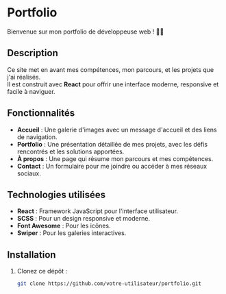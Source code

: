 
# Portfolio

Bienvenue sur mon portfolio de développeuse web ! 👩‍💻

## Description

Ce site met en avant mes compétences, mon parcours, et les projets que j'ai réalisés.  
Il est construit avec **React** pour offrir une interface moderne, responsive et facile à naviguer.

## Fonctionnalités

- **Accueil** : Une galerie d'images avec un message d'accueil et des liens de navigation.  
- **Portfolio** : Une présentation détaillée de mes projets, avec les défis rencontrés et les solutions apportées.  
- **À propos** : Une page qui résume mon parcours et mes compétences.  
- **Contact** : Un formulaire pour me joindre ou accéder à mes réseaux sociaux.

## Technologies utilisées

- **React** : Framework JavaScript pour l'interface utilisateur.  
- **SCSS** : Pour un design responsive et moderne.  
- **Font Awesome** : Pour les icônes.
- **Swiper** : Pour les galeries interactives.

## Installation

1. Clonez ce dépôt :
   ```bash
   git clone https://github.com/votre-utilisateur/portfolio.git
